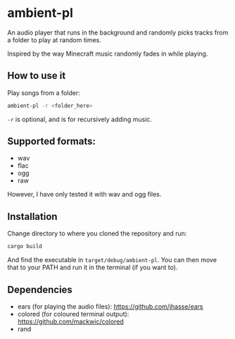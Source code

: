 # ambient-pl
An audio player that runs in the background and randomly picks tracks from a folder to play at random times.

Inspired by the way Minecraft music randomly fades in while playing.

## How to use it

Play songs from a folder:

```bash
ambient-pl -r <folder_here>
```

`-r` is optional, and is for recursively adding music.

## Supported formats:

- wav
- flac
- ogg
- raw

However, I have only tested it with wav and ogg files.

## Installation

Change directory to where you cloned the repository and run:
```bash
cargo build
```

And find the executable in `target/debug/ambient-pl`. You can then move that to your PATH and run it in the terminal (if you want to).

## Dependencies

- ears (for playing the audio files): https://github.com/jhasse/ears
- colored (for coloured terminal output): https://github.com/mackwic/colored
- rand
